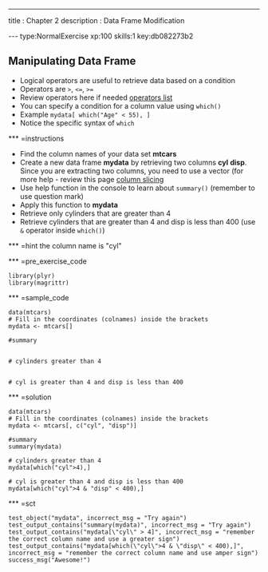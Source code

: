 ---
title       : Chapter 2
description : Data Frame Modification
  
--- type:NormalExercise xp:100 skills:1 key:db082273b2
## Manipulating Data Frame

- Logical operators are useful to retrieve data based on a condition
- Operators are ` > `, ` <= `, ` >= `
- Review operators here if needed [operators list](http://www.statmethods.net/management/operators.html)
- You can specify a condition for a column value using ` which() `
- Example ` mydata[ which("Age" < 55), ] `
- Notice the specific syntax of ` which `

*** =instructions

- Find the column names of your data set **mtcars**
- Create a new data frame **mydata** by retrieving two columns **cyl** **disp**. Since you are extracting two columns, you need to use a vector (for more help - review this page [column slicing](http://www.r-tutor.com/r-introduction/data-frame/data-frame-column-slice)
- Use help function in the console to learn about ` summary() ` (remember to use question mark)
- Apply this function to **mydata**
- Retrieve only cylinders that are greater than 4
- Retrieve cylinders that are greater than 4 and disp is less than 400 (use ` & ` operator inside ` which() `)

*** =hint
the column name is "cyl"

*** =pre_exercise_code
```{r}
library(plyr)
library(magrittr)
```

*** =sample_code
```{r}
data(mtcars)
# Fill in the coordinates (colnames) inside the brackets
mydata <- mtcars[]

#summary


# cylinders greater than 4


# cyl is greater than 4 and disp is less than 400

```

*** =solution
```{r}
data(mtcars)
# Fill in the coordinates (colnames) inside the brackets
mydata <- mtcars[, c("cyl", "disp")]

#summary
summary(mydata)

# cylinders greater than 4
mydata[which("cyl">4),]

# cyl is greater than 4 and disp is less than 400 
mydata[which("cyl">4 & "disp" < 400),]
```

*** =sct
```{r}
test_object("mydata", incorrect_msg = "Try again")
test_output_contains("summary(mydata)", incorrect_msg = "Try again")
test_output_contains("mydata[\"cyl\" > 4]", incorrect_msg = "remember the correct column name and use a greater sign")
test_output_contains("mydata[which(\"cyl\">4 & \"disp\" < 400),]", incorrect_msg = "remember the correct column name and use amper sign")
success_msg("Awesome!")
```